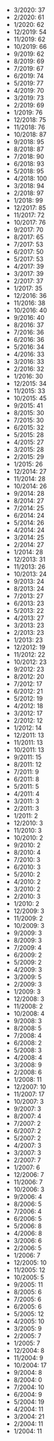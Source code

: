 *  3/2020: 37
*  2/2020: 61
*  1/2020: 62
*  12/2019: 54
*  11/2019: 62
*  10/2019: 66
*  9/2019: 62
*  8/2019: 69
*  7/2019: 67
*  6/2019: 74
*  5/2019: 77
*  4/2019: 70
*  3/2019: 73
*  2/2019: 69
*  1/2019: 76
*  12/2018: 75
*  11/2018: 76
*  10/2018: 87
*  9/2018: 95
*  8/2018: 87
*  7/2018: 90
*  6/2018: 93
*  5/2018: 95
*  4/2018: 100
*  3/2018: 94
*  2/2018: 97
*  1/2018: 99
*  12/2017: 85
*  11/2017: 72
*  10/2017: 76
*  9/2017: 70
*  8/2017: 65
*  7/2017: 53
*  6/2017: 50
*  5/2017: 53
*  4/2017: 39
*  3/2017: 39
*  2/2017: 37
*  1/2017: 35
*  12/2016: 36
*  11/2016: 38
*  10/2016: 40
*  9/2016: 40
*  8/2016: 37
*  7/2016: 36
*  6/2016: 36
*  5/2016: 34
*  4/2016: 33
*  3/2016: 33
*  2/2016: 32
*  1/2016: 30
*  12/2015: 34
*  11/2015: 33
*  10/2015: 45
*  9/2015: 41
*  8/2015: 30
*  7/2015: 30
*  6/2015: 32
*  5/2015: 28
*  4/2015: 27
*  3/2015: 28
*  2/2015: 29
*  1/2015: 26
*  12/2014: 27
*  11/2014: 28
*  10/2014: 26
*  9/2014: 28
*  8/2014: 27
*  7/2014: 25
*  6/2014: 24
*  5/2014: 26
*  4/2014: 24
*  3/2014: 25
*  2/2014: 27
*  1/2014: 28
*  12/2013: 31
*  11/2013: 26
*  10/2013: 24
*  9/2013: 24
*  8/2013: 24
*  7/2013: 27
*  6/2013: 23
*  5/2013: 22
*  4/2013: 27
*  3/2013: 23
*  2/2013: 23
*  1/2013: 23
*  12/2012: 19
*  11/2012: 22
*  10/2012: 23
*  9/2012: 23
*  8/2012: 20
*  7/2012: 17
*  6/2012: 21
*  5/2012: 19
*  4/2012: 18
*  3/2012: 17
*  2/2012: 12
*  1/2012: 14
*  12/2011: 13
*  11/2011: 13
*  10/2011: 13
*  9/2011: 15
*  8/2011: 12
*  7/2011: 9
*  6/2011: 8
*  5/2011: 5
*  4/2011: 4
*  3/2011: 3
*  2/2011: 3
*  1/2011: 2
*  12/2010: 3
*  11/2010: 3
*  10/2010: 2
*  9/2010: 2
*  8/2010: 4
*  7/2010: 3
*  6/2010: 3
*  5/2010: 2
*  4/2010: 2
*  3/2010: 2
*  2/2010: 3
*  1/2010: 2
*  12/2009: 3
*  11/2009: 2
*  10/2009: 3
*  9/2009: 3
*  8/2009: 3
*  7/2009: 4
*  6/2009: 2
*  5/2009: 2
*  4/2009: 3
*  3/2009: 5
*  2/2009: 3
*  1/2009: 3
*  12/2008: 3
*  11/2008: 2
*  10/2008: 4
*  9/2008: 3
*  8/2008: 5
*  7/2008: 4
*  6/2008: 2
*  5/2008: 3
*  4/2008: 4
*  3/2008: 9
*  2/2008: 6
*  1/2008: 11
*  12/2007: 10
*  11/2007: 17
*  10/2007: 3
*  9/2007: 3
*  8/2007: 4
*  7/2007: 2
*  6/2007: 2
*  5/2007: 2
*  4/2007: 3
*  3/2007: 3
*  2/2007: 7
*  1/2007: 6
*  12/2006: 7
*  11/2006: 7
*  10/2006: 3
*  9/2006: 4
*  8/2006: 5
*  7/2006: 4
*  6/2006: 5
*  5/2006: 8
*  4/2006: 8
*  3/2006: 6
*  2/2006: 5
*  1/2006: 7
*  12/2005: 10
*  11/2005: 12
*  10/2005: 5
*  9/2005: 11
*  8/2005: 6
*  7/2005: 6
*  6/2005: 6
*  5/2005: 12
*  4/2005: 10
*  3/2005: 9
*  2/2005: 7
*  1/2005: 7
*  12/2004: 8
*  11/2004: 9
*  10/2004: 17
*  9/2004: 8
*  8/2004: 0
*  7/2004: 10
*  6/2004: 9
*  5/2004: 19
*  4/2004: 11
*  3/2004: 21
*  2/2004: 11
*  1/2004: 11